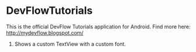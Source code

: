 DevFlowTutorials
================

This is the official DevFlow Tutorials application for Android. Find more here: http://mydevflow.blogspot.com/

1. Shows a custom TextView with a custom font.
